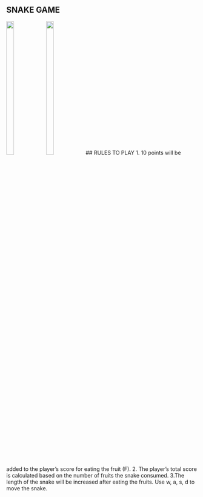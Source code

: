 ## SNAKE GAME
<img src="https://github.com/Priya8333/Snake_game/assets/151007099/ec5f08fc-77c9-44d4-b975-af2a676811be" width="20%" height="30%">
<img src="https://github.com/Priya8333/Snake_game/assets/151007099/606dec07-89b5-4cd5-847b-bc22c4afdc51" width="20%" height="30%">
## RULES TO PLAY
 1. 10 points will be added to the player’s score for eating the fruit (F).
 2. The player’s total score is calculated based on the number of fruits the snake consumed.
 3.The length of the snake will be increased after eating the fruits. Use w, a, s, d to move the snake.
